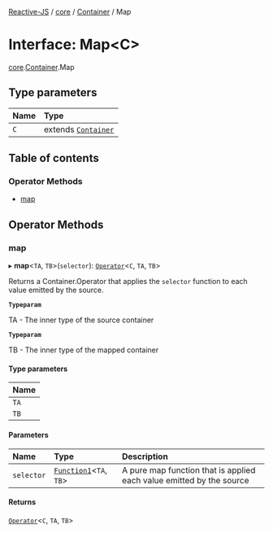 [Reactive-JS](../README.md) / [core](../modules/core.md) / [Container](../modules/core.Container.md) / Map

# Interface: Map<C\>

[core](../modules/core.md).[Container](../modules/core.Container.md).Map

## Type parameters

| Name | Type |
| :------ | :------ |
| `C` | extends [`Container`](core.Container-1.md) |

## Table of contents

### Operator Methods

- [map](core.Container.Map.md#map)

## Operator Methods

### map

▸ **map**<`TA`, `TB`\>(`selector`): [`Operator`](../modules/core.Container.md#operator)<`C`, `TA`, `TB`\>

Returns a Container.Operator that applies the `selector` function to each
value emitted by the source.

**`Typeparam`**

TA - The inner type of the source container

**`Typeparam`**

TB - The inner type of the mapped container

#### Type parameters

| Name |
| :------ |
| `TA` |
| `TB` |

#### Parameters

| Name | Type | Description |
| :------ | :------ | :------ |
| `selector` | [`Function1`](../modules/functions.md#function1)<`TA`, `TB`\> | A pure map function that is applied each value emitted by the source |

#### Returns

[`Operator`](../modules/core.Container.md#operator)<`C`, `TA`, `TB`\>
